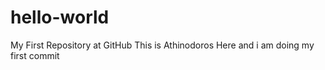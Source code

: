# hello-world
My First Repository at GitHub
This is Athinodoros Here and i am doing my first commit
